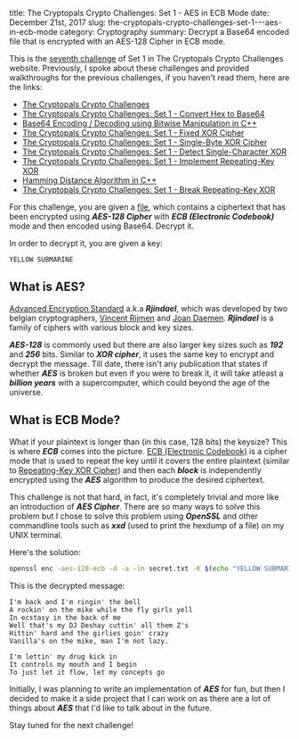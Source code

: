 title: The Cryptopals Crypto Challenges: Set 1 -  AES in ECB Mode
date: December 21st, 2017
slug: the-cryptopals-crypto-challenges-set-1---aes-in-ecb-mode
category: Cryptography
summary: Decrypt a Base64 encoded file that is encrypted with an AES-128 Cipher in ECB mode.

This is the [seventh challenge](http://cryptopals.com/sets/1/challenges/7) of Set 1 in The Cryptopals Crypto Challenges website. Previously, I spoke about these challenges and provided walkthroughs for the previous challenges, if you haven't read them, here are the links:

+ [The Cryptopals Crypto Challenges](/posts/the-cryptopals-crypto-challenges)
+ [The Cryptopals Crypto Challenges: Set 1 - Convert Hex to Base64](/posts/the-cryptopals-crypto-challenges-set-1-convert-hex-to-base64)
+ [Base64 Encoding / Decoding using Bitwise Manipulation in C++](/posts/base64-encoding-decoding-using-bitwise-manipulation-in-c)
+ [The Cryptopals Crypto Challenges: Set 1 - Fixed XOR Cipher](/posts/the-cryptopals-crypto-challenges-set-1-fixed-xor)
+ [The Cryptopals Crypto Challenges: Set 1 - Single-Byte XOR Cipher](/posts/the-cryptopals-crypto-challenges-set-1-single-byte-xor-cipher)
+ [The Cryptopals Crypto Challenges: Set 1 - Detect Single-Character XOR](/posts/the-cryptopals-crypto-challenges-set-1-detect-single-character-xor)
+ [The Cryptopals Crypto Challenges: Set 1 - Implement Repeating-Key XOR](/posts/the-cryptopals-crypto-challenges-set-1-implement-repeating-key-xor)
+ [Hamming Distance Algorithm in C++](/posts/hamming-distance-algorithm-in-c)
+ [The Cryptopals Crypto Challenges: Set 1 - Break Repeating-Key XOR](/posts/the-cryptopals-crypto-challenges-set-1-break-repeating-key-xor)

For this challenge, you are given a [file](http://cryptopals.com/static/challenge-data/7.txt), which contains a ciphertext that has been encrypted using ***AES-128 Cipher*** with ***ECB (Electronic Codebook)*** mode and then encoded using Base64. Decrypt it.

In order to decrypt it, you are given a key:

```text
YELLOW SUBMARINE
```

## What is AES?

[Advanced Encryption Standard](https://en.wikipedia.org/wiki/Advanced_Encryption_Standard) a.k.a ***Rjindael***, which was developed by two belgian cryptographers, [Vincent Rijmen](https://en.wikipedia.org/wiki/Vincent_Rijmen) and [Joan Daemen](https://en.wikipedia.org/wiki/Joan_Daemen). ***Rjindael*** is a family of ciphers with various block and key sizes.

***AES-128*** is commonly used but there are also larger key sizes such as ***192*** and ***256*** bits. Similar to ***XOR cipher***, it uses the same key to encrypt and decrypt the message. Till date, there isn't any publication that states if whether ***AES*** is broken but even if you were to break it, it will take atleast a ***billion years*** with a supercomputer, which could beyond the age of the universe.

## What is ECB Mode?

What if your plaintext is longer than (in this case, 128 bits) the keysize? This is where ***ECB*** comes into the picture. [ECB (Electronic Codebook)](https://en.wikipedia.org/wiki/Block_cipher_mode_of_operation) is a cipher mode that is used to repeat the key until it covers the entire plaintext (similar to [Repeating-Key XOR Cipher](/posts/the-cryptopals-crypto-challenges-set-1-implement-repeating-key-xor)) and then each ***block*** is independently encrypted using the ***AES*** algorithm to produce the desired ciphertext.

This challenge is not that hard, in fact, it's completely trivial and more like an introduction of ***AES Cipher***. There are so many ways to solve this problem but I chose to solve this problem using ***OpenSSL*** and other commandline tools such as ***xxd*** (used to print the hexdump of a file) on my UNIX terminal.

Here's the solution:

```bash
openssl enc -aes-128-ecb -d -a -in secret.txt -K $(echo "YELLOW SUBMARINE" | xxd -p) -iv 1 | head
```

This is the decrypted message:

```text
I'm back and I'm ringin' the bell
A rockin' on the mike while the fly girls yell
In ecstasy in the back of me
Well that's my DJ Deshay cuttin' all them Z's
Hittin' hard and the girlies goin' crazy
Vanilla's on the mike, man I'm not lazy.

I'm lettin' my drug kick in
It controls my mouth and I begin
To just let it flow, let my concepts go
```

Initially, I was planning to write an implementation of ***AES*** for fun, but then I decided to make it a side project that I can work on as there are a lot of things about ***AES*** that I'd like to talk about in the future.

Stay tuned for the next challenge!